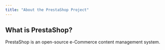 ```yaml
---
title: "About the PrestaShop Project"
---
```


## What is PrestaShop?

PrestaShop is an open-source e-Commerce content management system.
